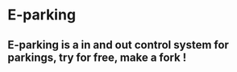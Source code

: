# E-parking
<h2>E-parking is a in and out control system for parkings, try for free, make a fork ! </h2>

